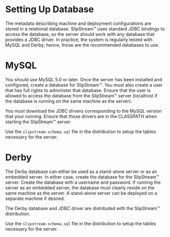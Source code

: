 Setting Up Database
===================

The metadata describing machine and deployment configurations are stored
in a relational database. SlipStream™ uses standard JDBC bindings to
access the database, so the server should work with any database that
provides a JDBC driver. In practice, the system is regularly tested with
MySQL and Derby; hence, those are the recommended databases to use.

MySQL
=====

You should use MySQL 5.0 or later. Once the server has been installed
and configured, create a database for SlipStream™. You must also create
a user that has full rights to administer that database. Ensure that the
user is allowed to access the database from the SlipStream™ server
(localhost if the database is running on the same machine as the
server).

You must download the JDBC drivers corresponding to the MySQL version
that your running. Ensure that those drivers are in the CLASSPATH when
starting the SlipStream™ server.

Use the `slipstream-schema.sql` file in the distribution to setup the
tables necessary for the server.

Derby
=====

The Derby database can either be used as a stand-alone server or as an
embedded server. In either case, create the database for the SlipStream™
server. Create the database with a username and password. If running the
server as an embedded server, the database must clearly reside on the
same machine as the server. A stand-alone server can be deployed on a
separate machine if desired.

The Derby database and JDBC driver are distributed with the SlipStream™
distribution.

Use the `slipstream-schema.sql` file in the distribution to setup the
tables necessary for the server.
